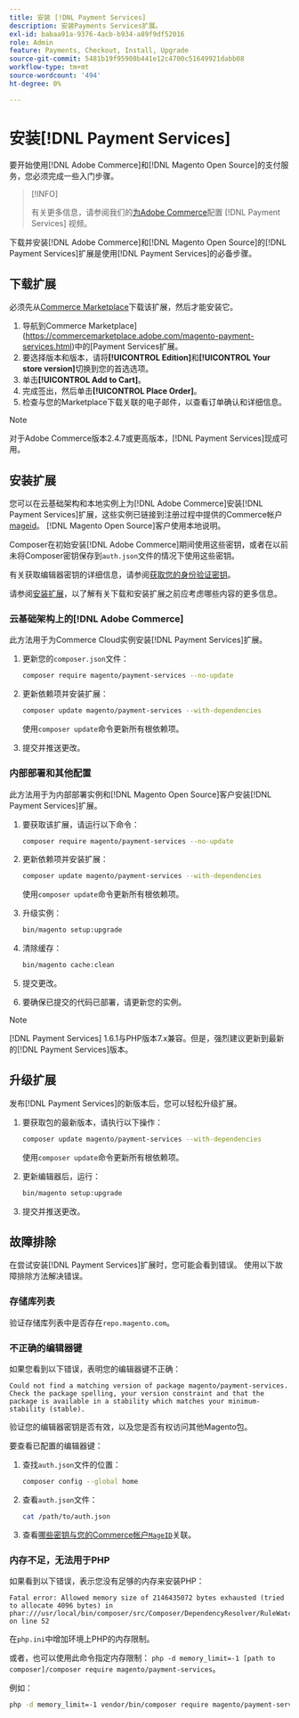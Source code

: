 ```yaml
---
title: 安装 [!DNL Payment Services]
description: 安装Payments Services扩展。
exl-id: babaa91a-9376-4acb-b934-a89f9df52016
role: Admin
feature: Payments, Checkout, Install, Upgrade
source-git-commit: 5481b19f95908b441e12c4700c51649921dabb08
workflow-type: tm+mt
source-wordcount: '494'
ht-degree: 0%

---
```


# 安装[!DNL Payment Services]

要开始使用[!DNL Adobe Commerce]和[!DNL Magento Open Source]的支付服务，您必须完成一些入门步骤。

>[!INFO]
>
> 有关更多信息，请参阅我们的[为Adobe Commerce](https://experienceleague.adobe.com/en/docs/commerce-learn/tutorials/admin/adobe-commerce-services/configure-adobe-payment-services)配置 [!DNL Payment Services] 视频。

下载并安装[!DNL Adobe Commerce]和[!DNL Magento Open Source]的[!DNL Payment Services]扩展是使用[!DNL Payment Services]的必备步骤。

## 下载扩展

必须先从[Commerce Marketplace](https://experienceleague.adobe.com/docs/commerce-admin/start/resources/commerce-marketplace.html)下载该扩展，然后才能安装它。

1. 导航到Commerce Marketplace](https://commercemarketplace.adobe.com/magento-payment-services.html)中的[Payment Services扩展。
1. 要选择版本和版本，请将&#x200B;**[!UICONTROL Edition]**&#x200B;和&#x200B;**[!UICONTROL Your store version]**&#x200B;切换到您的首选选项。
1. 单击&#x200B;**[!UICONTROL Add to Cart]**。
1. 完成签出，然后单击&#x200B;**[!UICONTROL Place Order]**。
1. 检查与您的Marketplace下载关联的电子邮件，以查看订单确认和详细信息。

>[!NOTE]
>
> 对于Adobe Commerce版本2.4.7或更高版本，[!DNL Payment Services]现成可用。

## 安装扩展

您可以在云基础架构和本地实例上为[!DNL Adobe Commerce]安装[!DNL Payment Services]扩展，这些实例已链接到注册过程中提供的Commerce帐户[mageid](https://developer.adobe.com/commerce/marketplace/guides/sellers/profile-information/#access-keys)。
[!DNL Magento Open Source]客户使用本地说明。

Composer在初始安装[!DNL Adobe Commerce]期间使用这些密钥，或者在以前未将Composer密钥保存到`auth.json`文件的情况下使用这些密钥。

有关获取编辑器密钥的详细信息，请参阅[获取您的身份验证密钥](https://devdocs.magento.com/guides/v2.4/install-gde/prereq/connect-auth.html)。

请参阅[安装扩展](https://devdocs.magento.com/guides/v2.4/install-gde/install/cli/extensions.html)，以了解有关下载和安装扩展之前应考虑哪些内容的更多信息。

### 云基础架构上的[!DNL Adobe Commerce]

此方法用于为Commerce Cloud实例安装[!DNL Payment Services]扩展。

1. 更新您的`composer.json`文件：

   ```bash
   composer require magento/payment-services --no-update
   ```

1. 更新依赖项并安装扩展：

   ```bash
   composer update magento/payment-services --with-dependencies
   ```

   使用`composer update`命令更新所有根依赖项。

1. 提交并推送更改。

### 内部部署和其他配置

此方法用于为内部部署实例和[!DNL Magento Open Source]客户安装[!DNL Payment Services]扩展。

1. 要获取该扩展，请运行以下命令：

   ```bash
   composer require magento/payment-services --no-update
   ```

1. 更新依赖项并安装扩展：

   ```bash
   composer update magento/payment-services --with-dependencies
   ```

   使用`composer update`命令更新所有根依赖项。

1. 升级实例：

   ```bash
   bin/magento setup:upgrade
   ```

1. 清除缓存：

   ```bash
   bin/magento cache:clean
   ```

1. 提交更改。
1. 要确保已提交的代码已部署，请更新您的实例。

>[!NOTE]
>
> [!DNL Payment Services] 1.6.1与PHP版本7.x兼容。但是，强烈建议更新到最新的[!DNL Payment Services]版本。

## 升级扩展

发布[!DNL Payment Services]的新版本后，您可以轻松升级扩展。

1. 要获取包的最新版本，请执行以下操作：

   ```bash
   composer update magento/payment-services --with-dependencies
   ```

   使用`composer update`命令更新所有根依赖项。

1. 更新编辑器后，运行：

   ```bash
   bin/magento setup:upgrade
   ```

1. 提交并推送更改。

## 故障排除

在尝试安装[!DNL Payment Services]扩展时，您可能会看到错误。 使用以下故障排除方法解决错误。

### 存储库列表

验证存储库列表中是否存在`repo.magento.com`。

### 不正确的编辑器键

如果您看到以下错误，表明您的编辑器键不正确：

```
Could not find a matching version of package magento/payment-services. Check the package spelling, your version constraint and that the package is available in a stability which matches your minimum-stability (stable).
```

验证您的编辑器密钥是否有效，以及您是否有权访问其他Magento包。

要查看已配置的编辑器键：

1. 查找`auth.json`文件的位置：

   ```bash
   composer config --global home
   ```

1. 查看`auth.json`文件：

   ```bash
   cat /path/to/auth.json
   ```

1. 查看[哪些密钥与您的Commerce帐户`MageID`](https://devdocs.magento.com/guides/v2.4/install-gde/prereq/connect-auth.html)关联。

### 内存不足，无法用于PHP

如果看到以下错误，表示您没有足够的内存来安装PHP：

```
Fatal error: Allowed memory size of 2146435072 bytes exhausted (tried to allocate 4096 bytes) in phar:///usr/local/bin/composer/src/Composer/DependencyResolver/RuleWatchGraph.php on line 52
```

在`php.ini`中增加环境上PHP的内存限制[](https://devdocs.magento.com/cloud/project/magento-app-php-ini.html#increase-php-memory-limit)。

或者，也可以使用此命令指定内存限制： `php -d memory_limit=-1 [path to composer]/composer require magento/payment-services`。

例如：

```bash
php -d memory_limit=-1 vendor/bin/composer require magento/payment-services
```
